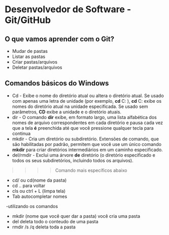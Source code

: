 # Desenvolvedor de Software - Git/GitHub

## O que vamos aprender com o Git?

- Mudar de pastas 
- Listar as pastas
- Criar pastas/arquivos
- Deletar pastas/arquivos

## Comandos básicos do Windows

- Cd - Exibe o nome do diretório atual ou altera o diretório atual. Se usado com apenas uma letra de unidade (por exemplo, **cd** C: ), **cd** C: exibe os nomes do diretório atual na unidade especificada. Se usado sem parâmetros, **CD** exibe a unidade e o diretório atuais.
- dir - O comando **dir** exibe, em formato largo, uma lista alfabética dos nomes de arquivo correspondentes em cada diretório e pausa cada vez que a tela **é** preenchida até que você pressione qualquer tecla para continua
- mkdir - Cria um diretório ou subdiretório. Extensões de comando, que são habilitadas por padrão, permitem que você use um único comando **mkdir** para criar diretórios intermediários em um caminho especificado.
- del/rmdir - Exclui uma árvore **de** diretório (o diretório especificado e todos os seus subdiretórios, incluindo todos os arquivos).

> > > > Comando mais específicos abaixo

- cd/ ou cd(nome da pasta)
- cd .. para voltar
- cls ou ctrl + L (limpa tela)
- Tab autocompletar nomes

​       -utilizando os comandos

- mkdir (nome que você quer dar a pasta)     você cria uma pasta 
- del       deleta todo o conteudo de uma pasta 
- rmdir /s /q     deleta toda a pasta 